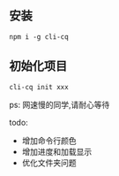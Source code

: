 ## 安装

`npm i -g cli-cq`

## 初始化项目

`cli-cq init xxx`

ps: 网速慢的同学,请耐心等待

todo:

- 增加命令行颜色
- 增加进度和加载显示
- 优化文件夹问题
